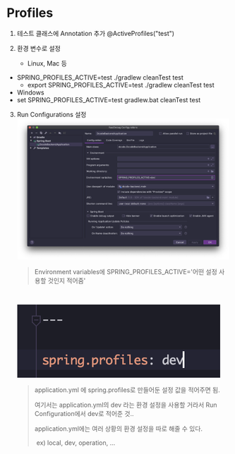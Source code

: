 # Profiles

1. 테스트 클래스에 Annotation 추가
   @ActiveProfiles("test")

2. 환경 변수로 설정
   
   - Linux, Mac 등
  - SPRING_PROFILES_ACTIVE=test ./gradlew cleanTest test
     - export SPRING_PROFILES_ACTIVE=test
       ./gradlew cleanTest test
   - Windows
  - set SPRING_PROFILES_ACTIVE=test
       gradlew.bat cleanTest test
   
3. Run Configurations 설정
   ![image-20200518185253230](../images/Profiles/image-20200518185253230.png)

   > Environment variables에 SPRING_PROFILES_ACTIVE='어떤 설정 사용할 것인지 적어줌'

   <br/>

   ![image-20200518185442346](../images/Profiles/image-20200518185442346.png)
   
   > application.yml 에 spring.profiles로 만들어둔 설정 값을 적어주면 됨.
   >
   > 여기서는 application.yml의 dev 라는  환경 설정을 사용할 거라서 Run Configuration에서 dev로 적어준 것..
   >
   > application.yml에는 여러 상황의 환경 설정을 따로 해줄 수 있다.
   >
   > ​	ex) local, dev, operation, ...

